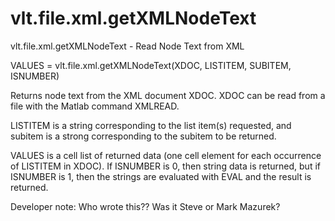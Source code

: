 # vlt.file.xml.getXMLNodeText

  vlt.file.xml.getXMLNodeText - Read Node Text from XML
 
   VALUES = vlt.file.xml.getXMLNodeText(XDOC, LISTITEM, SUBITEM, ISNUMBER)
 
   Returns node text from the XML document XDOC.  XDOC can
   be read from a file with the Matlab command XMLREAD.
 
   LISTITEM is a string corresponding to the list item(s) requested,
     and subitem is a strong corresponding to the subitem to be
     returned.
 
   VALUES is a cell list of returned data (one cell element for each
     occurrence of LISTITEM in XDOC).  If ISNUMBER is 0, then string
     data is returned, but if ISNUMBER is 1, then the strings
     are evaluated with EVAL and the result is returned.
 
 
   Developer note: Who wrote this?? Was it Steve or Mark Mazurek?
